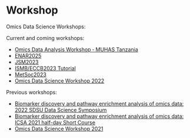 # Workshop
Omics Data Science Workshops:

Current and coming workshops:
* [Omics Data Analysis Workshop ‐ MUHAS Tanzania](https://github.com/omicsEye/Workshop/wiki/Omics-Data-Analysis-Workshop-%E2%80%90-MUHAS-Tanzania)
* [ENAR2025](https://github.com/omicsEye/Workshop/wiki/ENAR2025)
* [JSM2023](https://github.com/omicsEye/Workshop/wiki/JSM2023)
* [ISMB/ECCB2023 Tutorial](https://github.com/omicsEye/Workshop/wiki/ISMB2023_Tutorial)
* [MetSoc2023](https://github.com/omicsEye/Workshop/wiki/MetSoc2023)
* [Omics Data Science Workshop 2022](https://github.com/omicsEye/Workshop/wiki/ODS2022)


Previous workshops:
* [Biomarker discovery and pathway enrichment analysis of omics data: 2022 SDSU Data Science Symposium](https://github.com/omicsEye/Workshop/wiki/SDSU2022)
* [Biomarker discovery and pathway enrichment analysis of omics data:  ICSA 2021 half-day Short Course](https://github.com/omicsEye/Workshop/wiki/ICSA2021)
* [Omics Data Science Workshop 2021](https://github.com/omicsEye/Workshop/wiki/ODS2021)
